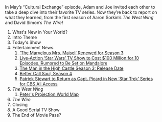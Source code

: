 



In May’s “Cultural Exchange” episode, Adam and Joe invited each other to take a deep dive into their favorite TV series. Now they’re back to report on what they learned, from the first season of Aaron Sorkin’s *The West Wing* and David Simon’s *The Wire*!

1. What's New in Your World?
1. Intro Theme
1. Today's Show
1. Entertainment News
    1. [‘The Marvelous Mrs. Maisel’ Renewed for Season 3](https://www.indiewire.com/2018/05/the-marvelous-mrs-maisel-season-3-renewed-1201966675/)
    1. [Live-Action ‘Star Wars’ TV Show to Cost $100 Million for 10 Episodes, Rumored to Be Set on Mandalore](https://www.slashfilm.com/star-wars-tv-show-setting/)
    1. [The Man in the High Castle Season 3: Release Date](http://www.denofgeek.com/us/tv/the-man-in-the-high-castle/260880/the-man-in-the-high-castle-season-3-release-date-trailers-cast-and-news)
    1. [Better Call Saul, Season 4](https://www.amc.com/shows/better-call-saul)
    1. [Patrick Stewart to Return as Capt. Picard in New ‘Star Trek’ Series for CBS All Access](https://variety.com/2018/tv/news/star-trek-patrick-stewart-picard-cbs-all-access-1202895410/)
1. *The West Wing*
    1. [Peter's Projection World Map](https://livelearnevolve.com/peters-projection-world-map/)
1. *The Wire*
1. Closing
1. A Good Serial TV Show
1. The End of Movie Pass?
